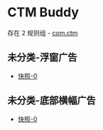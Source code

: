 # CTM Buddy

存在 2 规则组 - [com.ctm](/src/apps/com.ctm.ts)

## 未分类-浮窗广告

- [快照-0](https://i.gkd.li/i/13350575)

## 未分类-底部横幅广告

- [快照-0](https://i.gkd.li/i/13350612)
